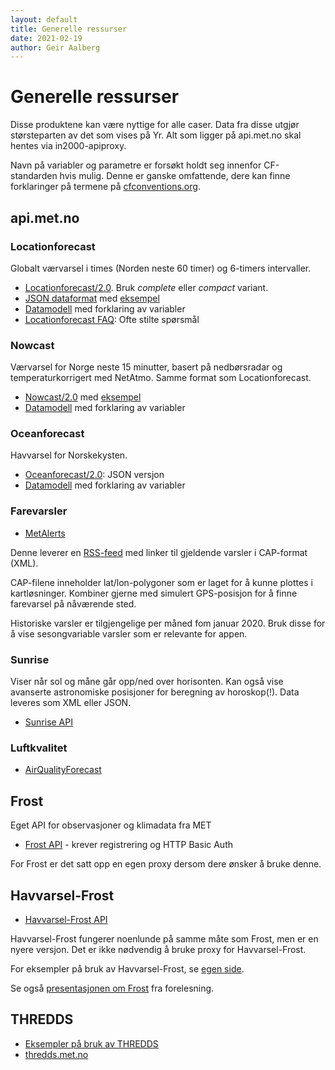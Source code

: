 ```yaml
---
layout: default
title: Generelle ressurser
date: 2021-02-19
author: Geir Aalberg
---
```


# Generelle ressurser

Disse produktene kan være nyttige for alle caser. Data fra disse utgjør størsteparten av det som vises på Yr.
Alt som ligger på api.met.no skal hentes via in2000-apiproxy.

Navn på variabler og parametre er forsøkt holdt seg innenfor CF-standarden hvis mulig.
Denne er ganske omfattende, dere kan finne forklaringer på termene på
[cfconventions.org](http://cfconventions.org/Data/cf-standard-names/70/build/cf-standard-name-table.html).

## api.met.no

### Locationforecast

Globalt værvarsel i times (Norden neste 60 timer) og 6-timers intervaller.

- [Locationforecast/2.0](https://api.met.no/weatherapi/locationforecast/2.0/documentation). Bruk *complete* eller *compact* variant.
- [JSON dataformat](https://docs.api.met.no/doc/ForecastJSON) med
  [eksempel](https://api.met.no/weatherapi/locationforecast/2.0/complete?lat=60.10&lon=9.58)
- [Datamodell](https://docs.api.met.no/doc/locationforecast/datamodel) med forklaring av variabler
- [Locationforecast FAQ](https://docs.api.met.no/doc/locationforecast/FAQ): Ofte stilte spørsmål

### Nowcast

Værvarsel for Norge neste 15 minutter, basert på nedbørsradar og temperaturkorrigert med NetAtmo. Samme format som Locationforecast.

- [Nowcast/2.0](https://api.met.no/weatherapi/nowcast/2.0/documentation) med
  [eksempel](https://api.met.no/weatherapi/nowcast/2.0/complete?lat=59.9333&lon=10.7166)
- [Datamodell](https://docs.api.met.no/doc/nowcast/datamodel) med forklaring av variabler

### Oceanforecast

Havvarsel for Norskekysten.

- [Oceanforecast/2.0](https://api.met.no/weatherapi/oceanforecast/2.0/documentation): JSON versjon
- [Datamodell](https://docs.api.met.no/doc/oceanforecast/datamodel) med forklaring av variabler

### Farevarsler

- [MetAlerts](https://api.met.no/weatherapi/metalerts/1.1/documentation)

Denne leverer en [RSS-feed](https://api.met.no/weatherapi/metalerts/1.1/)
med linker til gjeldende varsler i CAP-format (XML).

CAP-filene inneholder lat/lon-polygoner som er laget for å kunne plottes i kartløsninger.
Kombiner gjerne med simulert GPS-posisjon for å finne farevarsel på nåværende
sted.

Historiske varsler er tilgjengelige per måned fom januar 2020. Bruk disse for å
vise sesongvariable varsler som er relevante for appen.

### Sunrise

Viser når sol og måne går opp/ned over horisonten. Kan også vise avanserte astronomiske
posisjoner for beregning av horoskop(!). Data leveres som XML eller JSON.

- [Sunrise API](https://api.met.no/weatherapi/sunrise/2.0/documentation)

### Luftkvalitet

- [AirQualityForecast](https://api.met.no/weatherapi/airqualityforecast/0.1/documentation)

## Frost

Eget API for observasjoner og klimadata fra MET

- [Frost API](https://frost.met.no/) - krever registrering og HTTP Basic Auth

For Frost er det satt opp en egen proxy dersom dere ønsker å bruke denne.

## Havvarsel-Frost

- [Havvarsel-Frost API](https://havvarsel-frost.met.no/)

Havvarsel-Frost fungerer noenlunde på samme måte som Frost, men er en nyere versjon.
Det er ikke nødvendig å bruke proxy for Havvarsel-Frost.

For eksempler på bruk av Havvarsel-Frost, se [egen side](/havvarsel/).

Se også [presentasjonen om Frost](https://docs.google.com/presentation/d/1X6PvSCHz00X2XPQruRKcpvDUEWbM94LqmKBF0VI6Y2Q/edit?usp=sharing) fra forelesning.

## THREDDS

- [Eksempler på bruk av THREDDS](/thredds/)
- [thredds.met.no](https://thredds.met.no/)
